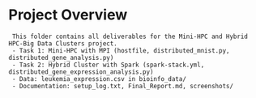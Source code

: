 # Project Overview
     This folder contains all deliverables for the Mini-HPC and Hybrid HPC-Big Data Clusters project.
     - Task 1: Mini-HPC with MPI (hostfile, distributed_mnist.py, distributed_gene_analysis.py)
     - Task 2: Hybrid Cluster with Spark (spark-stack.yml, distributed_gene_expression_analysis.py)
     - Data: leukemia_expression.csv in bioinfo_data/
     - Documentation: setup_log.txt, Final_Report.md, screenshots/